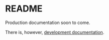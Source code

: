 # README

Production documentation soon to come.

There is, however, [development documentation][docs].

[docs]: https://github.com/louisscruz/knack/tree/master/docs
